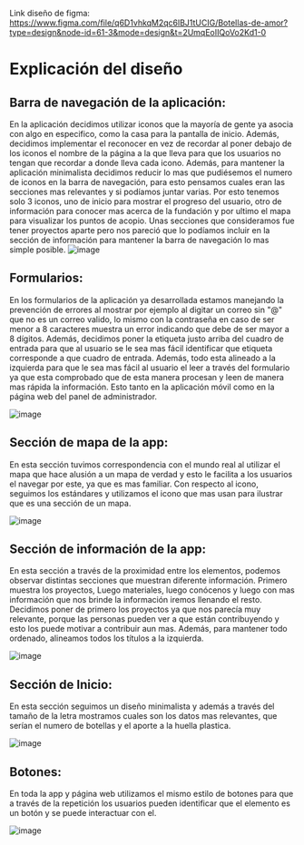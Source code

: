 Link diseño de figma: https://www.figma.com/file/q6D1vhkqM2qc6lBJ1tUCIG/Botellas-de-amor?type=design&node-id=61-3&mode=design&t=2UmqEoIIQoVo2Kd1-0

# Explicación del diseño
## Barra de navegación de la aplicación:
En la aplicación decidimos utilizar iconos que la mayoría de gente ya asocia con algo en especifico, como la casa para la pantalla de inicio. Además, decidimos implementar el reconocer en vez de recordar al poner debajo de los iconos el nombre de la página a la que lleva para que los usuarios no tengan que recordar a donde lleva cada icono. Además, para mantener la aplicación minimalista decidimos reducir lo mas que pudiésemos el numero de iconos en la barra de navegación, para esto pensamos cuales eran las secciones mas relevantes y si podíamos juntar varias. Por esto tenemos solo 3 iconos, uno de inicio para mostrar el progreso del usuario, otro de información para conocer mas acerca de la fundación y por ultimo el mapa para visualizar los puntos de acopio. Unas secciones que consideramos fue tener proyectos aparte pero nos pareció que lo podíamos incluir en la sección de información para mantener la barra de navegación lo mas simple posible.
![image](https://github.com/ZephyrusP2/Botellas-de-Amor/assets/85334763/06af17da-f402-468e-8967-bcafd8817142)


## Formularios:
En los formularios de la aplicación ya desarrollada estamos manejando la prevención de errores al mostrar por ejemplo al digitar un correo sin "@" que no es un correo valido, lo mismo con la contraseña en caso de ser menor a 8 caracteres muestra un error indicando que debe de ser mayor a 8 dígitos. Además, decidimos poner la etiqueta justo arriba del cuadro de entrada para que al usuario se le sea mas fácil identificar que etiqueta corresponde a que cuadro de entrada. Además, todo esta alineado a la izquierda para que le sea mas fácil al usuario el leer a través del formulario ya que esta comprobado que de esta manera procesan y leen de manera mas rápida la información. Esto tanto en la aplicación móvil como en la página web del panel de administrador.

![image](https://github.com/ZephyrusP2/Botellas-de-Amor/assets/85334763/7ccb7aad-a76f-4c7f-b763-643ae1a6b073)


## Sección de mapa de la app:
En esta sección tuvimos correspondencia con el mundo real al utilizar el mapa que hace alusión a un mapa de verdad y esto le facilita a los usuarios el navegar por este, ya que es mas familiar. Con respecto al icono, seguimos los estándares y utilizamos el icono que mas usan para ilustrar que es una sección de un mapa.

![image](https://github.com/ZephyrusP2/Botellas-de-Amor/assets/85334763/280e2dc6-ee05-47f5-9c67-ca2e22f69661)


## Sección de información de la app:
En esta sección a través de la proximidad entre los elementos, podemos observar distintas secciones que muestran diferente información. Primero muestra los proyectos, Luego materiales, luego conócenos y luego con mas información que nos brinde la información iremos llenando el resto. Decidimos poner de primero los proyectos ya que nos parecía muy relevante, porque las personas pueden ver a que están contribuyendo y esto los puede motivar a contribuir aun mas. Además, para mantener todo ordenado, alineamos todos los títulos a la izquierda.

![image](https://github.com/ZephyrusP2/Botellas-de-Amor/assets/85334763/a601c289-2762-44c5-98ce-bf19ba761b3f)

## Sección de Inicio:
En esta sección seguimos un diseño minimalista y además a través del tamaño de la letra mostramos cuales son los datos mas relevantes, que serían el numero de botellas y el aporte a la huella plastica.

![image](https://github.com/ZephyrusP2/Botellas-de-Amor/assets/85334763/c4f7a778-64e5-40e4-a716-5338ee25023f)

## Botones:
En toda la app y página web utilizamos el mismo estilo de botones para que a través de la repetición los usuarios pueden identificar que el elemento es un botón y se puede interactuar con el.

![image](https://github.com/ZephyrusP2/Botellas-de-Amor/assets/85334763/52f74ef3-b419-4b7c-8e5f-e7c547bee679)




